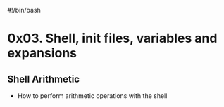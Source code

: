 #!/bin/bash
# 0x03. Shell, init files, variables and expansions

## Shell Arithmetic
* How to perform arithmetic operations with the shell